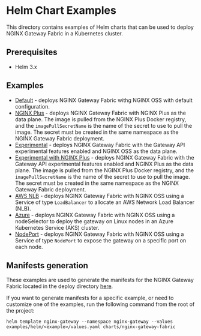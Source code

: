 # Helm Chart Examples

This directory contains examples of Helm charts that can be used to deploy NGINX Gateway Fabric in a Kubernetes cluster.

## Prerequisites

- Helm 3.x

## Examples

- [Default](./default) - deploys NGINX Gateway Fabric withg NGINX OSS with default configuration.
- [NGINX Plus](./nginx-plus) - deploys NGINX Gateway Fabric with NGINX Plus as the data plane. The image is pulled from the
  NGINX Plus Docker registry, and the `imagePullSecretName` is the name of the secret to use to pull the image.
  The secret must be created in the same namespace as the NGINX Gateway Fabric deployment.
- [Experimental](./experimental) - deploys NGINX Gateway Fabric with the Gateway API experimental features enabled and NGINX OSS as the data plane.
- [Experimental with NGINX Plus](./experimental-nginx-plus) - deploys NGINX Gateway Fabric with the Gateway API experimental features enabled and NGINX Plus as the data plane. The image is pulled from the NGINX Plus Docker registry, and the `imagePullSecretName` is the name of the secret to use to pull the image. The secret must be created in the same namespace as the NGINX Gateway Fabric deployment.
- [AWS NLB](./aws-nlb) - deploys NGINX Gateway Fabric with NGINX OSS using a Service of type `LoadBalancer` to allocate an AWS Network Load Balancer (NLB).
- [Azure](./azure) - deploys NGINX Gateway Fabric with NGINX OSS using a nodeSelector to deploy the gateway on Linux nodes in an Azure Kubernetes Service (AKS) cluster.
- [NodePort](./nodeport) - deploys NGINX Gateway Fabric with NGINX OSS using a Service of type `NodePort` to expose the gateway on a specific port on each node.

## Manifests generation

These examples are used to generate the manifests for the NGINX Gateway Fabric located in the deploy directory [here](../../deploy).

If you want to generate manifests for a specific example, or need to customize one of the examples, run the following
command from the root of the project:

```shell
helm template nginx-gateway --namespace nginx-gateway --values examples/helm/<example>/values.yaml charts/nginx-gateway-fabric
```
